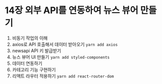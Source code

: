 # 14장 외부 API를 연동하여 뉴스 뷰어 만들기
1. 비동기 작업의 이해
2. axios로 API 호출해서 데이터 받아오기
``` yarn add axios ```
3. newsapi API 키 발급받기
4. 뉴스 뷰어 UI 만들기
``` yarn add styled-components ```
5. 데이터 연동하기
6. 카테고리 기능 구현하기
7. 리액트 라우터 적용하기
``` yarn add react-router-dom ```
